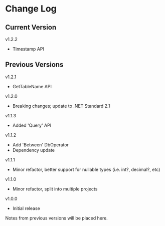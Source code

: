 # Change Log

## Current Version

v1.2.2

- Timestamp API

## Previous Versions

v1.2.1

- GetTableName API

v1.2.0

- Breaking changes; update to .NET Standard 2.1

v1.1.3

- Added 'Query' API

v1.1.2

- Add 'Between' DbOperator
- Dependency update

v1.1.1

- Minor refactor, better support for nullable types (i.e. int?, decimal?, etc) 

v1.1.0

- Minor refactor, split into multiple projects
 
v1.0.0

- Initial release

Notes from previous versions will be placed here.
